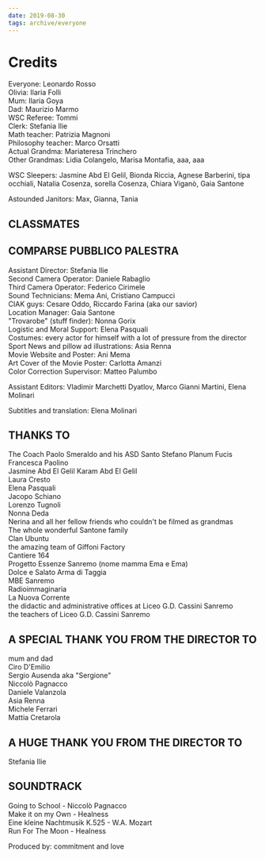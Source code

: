 ```yaml
---
date: 2019-08-30
tags: archive/everyone
---
```

# Credits

Everyone: Leonardo Rosso   
Olivia: Ilaria Folli   
Mum: Ilaria Goya   
Dad: Maurizio Marmo   
WSC Referee: Tommi   
Clerk: Stefania Ilie   
Math teacher: Patrizia Magnoni   
Philosophy teacher: Marco Orsatti   
Actual Grandma: Mariateresa Trinchero   
Other Grandmas: Lidia Colangelo, Marisa Montafia, aaa, aaa   

WSC Sleepers: Jasmine Abd El Gelil, Bionda Riccia, Agnese Barberini, tipa occhiali, Natalia Cosenza, sorella Cosenza, Chiara Viganò, Gaia Santone   

Astounded Janitors: Max, Gianna, Tania  

## CLASSMATES   

## COMPARSE PUBBLICO PALESTRA   

Assistant Director: Stefania Ilie   
Second Camera Operator: Daniele Rabaglio   
Third Camera Operator: Federico Cirimele      
Sound Technicians: Mema Ani, Cristiano Campucci   
CIAK guys: Cesare Oddo, Riccardo Farina (aka our savior)   
Location Manager: Gaia Santone   
"Trovarobe" (stuff finder): Nonna Gorix   
Logistic and Moral Support: Elena Pasquali   
Costumes: every actor for himself with a lot of pressure from the director   
Sport News and pillow ad illustrations: Asia Renna   
Movie Website and Poster: Ani Mema   
Art Cover of the Movie Poster: Carlotta Amanzi   
Color Correction Supervisor: Matteo Palumbo   

Assistant Editors: Vladimir Marchetti Dyatlov, Marco Gianni Martini, Elena Molinari

Subtitles and translation: Elena Molinari

## THANKS TO

The Coach Paolo Smeraldo and his ASD Santo Stefano Planum Fucis   
Francesca Paolino   
Jasmine Abd El Gelil
Karam Abd El Gelil   
Laura Cresto   
Elena Pasquali   
Jacopo Schiano   
Lorenzo Tugnoli   
Nonna Deda   
Nerina and all her fellow friends who couldn't be filmed as grandmas   
The whole wonderful Santone family   
Clan Ubuntu   
the amazing team of Giffoni Factory    
Cantiere 164    
Progetto Essenze Sanremo (nome mamma Ema e Ema)   
Dolce e Salato Arma di Taggia   
MBE Sanremo   
Radioimmaginaria      
La Nuova Corrente   
the didactic and administrative offices at Liceo G.D. Cassini Sanremo    
the teachers of Liceo G.D. Cassini Sanremo

## A SPECIAL THANK YOU FROM THE DIRECTOR TO
mum and dad   
Ciro D'Emilio   
Sergio Ausenda aka "Sergione"   
Niccolò Pagnacco   
Daniele Valanzola   
Asia Renna   
Michele Ferrari   
Mattia Cretarola

## A HUGE THANK YOU FROM THE DIRECTOR TO
Stefania Ilie

## SOUNDTRACK
Going to School - Niccolò Pagnacco   
Make it on my Own - Healness  
Eine kleine Nachtmusik K.525 - W.A. Mozart   
Run For The Moon - Healness   

Produced by: commitment and love
